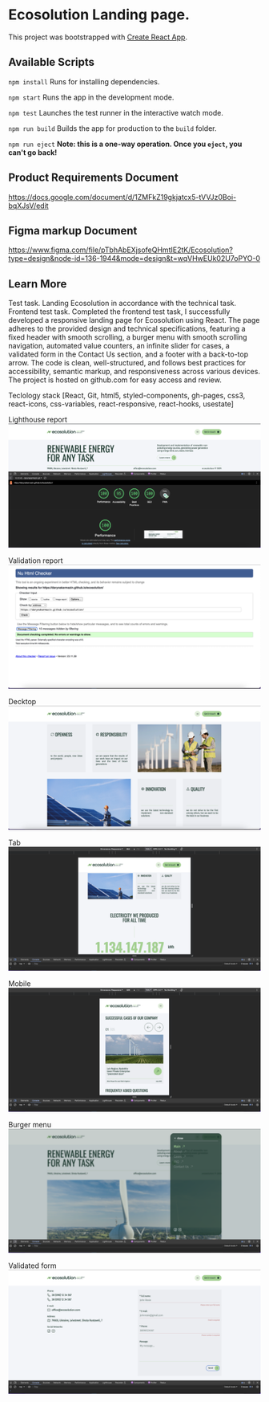 # Ecosolution Landing page.

This project was bootstrapped with [Create React App](https://github.com/facebook/create-react-app).

## Available Scripts

`npm install`
Runs  for installing dependencies.

`npm start`
Runs the app in the development mode.

`npm test`
Launches the test runner in the interactive watch mode.

`npm run build`
Builds the app for production to the `build` folder.

`npm run eject`
**Note: this is a one-way operation. Once you `eject`, you can't go back!**


## Product Requirements Document
https://docs.google.com/document/d/1ZMFkZ19gkjatcx5-tVVJz0Boi-bqXJsV/edit

## Figma markup Document
https://www.figma.com/file/pTbhAbEXjsofeQHmtIE2tK/Ecosolution?type=design&node-id=136-1944&mode=design&t=wqVHwEUk02U7oPYO-0

## Learn More
Test task. Landing Ecosolution in accordance with the technical task. Frontend test task. Completed the frontend test task, I successfully developed a responsive landing page for Ecosolution using React. The page adheres to the provided design and technical specifications, featuring a fixed header with smooth scrolling, a burger menu with smooth scrolling navigation, automated value counters, an infinite slider for cases, a validated form in the Contact Us section, and a footer with a back-to-top arrow. The code is clean, well-structured, and follows best practices for accessibility, semantic markup, and responsiveness across various devices. The project is hosted on github.com for easy access and review.

Teclology stack [React, Git, html5, styled-components, gh-pages, css3, react-icons, css-variables, react-responsive, react-hooks, usestate]

Lighthouse report
![Lighthouse report](https://github.com/darynakarmazin/ecosolution/raw/main/src/img/img-1.png)

Validation report
![Validation report](https://github.com/darynakarmazin/ecosolution/raw/main/src/img/img-2.png)

Decktop
![Validation report](https://github.com/darynakarmazin/ecosolution/raw/main/src/img/img-3.png)

Tab
![Tab page](https://github.com/darynakarmazin/ecosolution/raw/main/src/img/img-4.png)

Mobile
![Mobile page](https://github.com/darynakarmazin/ecosolution/raw/main/src/img/img-5.png)

Burger menu
![Burger menu](https://github.com/darynakarmazin/ecosolution/raw/main/src/img/img-6.png)

Validated form
![Validated form](https://github.com/darynakarmazin/ecosolution/raw/main/src/img/img-7.png)
